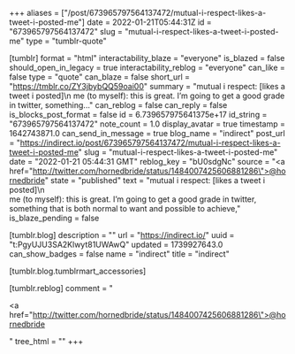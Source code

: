 +++
aliases = ["/post/673965797564137472/mutual-i-respect-likes-a-tweet-i-posted-me"]
date = 2022-01-21T05:44:31Z
id = "673965797564137472"
slug = "mutual-i-respect-likes-a-tweet-i-posted-me"
type = "tumblr-quote"

[tumblr]
format = "html"
interactability_blaze = "everyone"
is_blazed = false
should_open_in_legacy = true
interactability_reblog = "everyone"
can_like = false
type = "quote"
can_blaze = false
short_url = "https://tmblr.co/ZY3jbybQQ59oai00"
summary = "mutual i respect:  [likes a tweet i posted]\n me (to myself): this is great. I’m going to get a good grade in twitter, something..."
can_reblog = false
can_reply = false
is_blocks_post_format = false
id = 6.739657975641375e+17
id_string = "673965797564137472"
note_count = 1.0
display_avatar = true
timestamp = 1642743871.0
can_send_in_message = true
blog_name = "indirect"
post_url = "https://indirect.io/post/673965797564137472/mutual-i-respect-likes-a-tweet-i-posted-me"
slug = "mutual-i-respect-likes-a-tweet-i-posted-me"
date = "2022-01-21 05:44:31 GMT"
reblog_key = "bU0sdgNc"
source = "<a href=\"http://twitter.com/hornedbride/status/1484007425606881286\">@hornedbride</a>"
state = "published"
text = "mutual i respect:  [likes a tweet i posted]\n<br/>me (to myself): this is great. I’m going to get a good grade in twitter, something that is both normal to want and possible to achieve,"
is_blaze_pending = false

[tumblr.blog]
description = ""
url = "https://indirect.io/"
uuid = "t:PgyUJU3SA2Klwyt81UWAwQ"
updated = 1739927643.0
can_show_badges = false
name = "indirect"
title = "indirect"

[tumblr.blog.tumblrmart_accessories]

[tumblr.reblog]
comment = "<p><a href=\"http://twitter.com/hornedbride/status/1484007425606881286\">@hornedbride</a></p>"
tree_html = ""
+++
